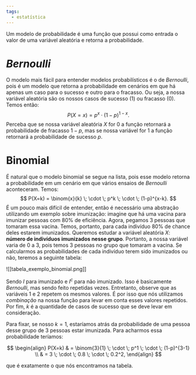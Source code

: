 ```yaml
---
tags:
  - estatística
---
```


Um modelo de probabilidade é uma função que possui como entrada o valor de uma variável aleatória e retorna a probabilidade.

# *Bernoulli*
O modelo mais fácil para entender modelos probabilísticos é o de *Bernoulli*, pois é um modelo que retorna a probabilidade em cenários em que há apenas um caso para o sucesso e outro para o fracasso. Ou seja, a nossa variável aleatória são os nossos casos de sucesso (1) ou fracasso (0). Temos então:
$$
P(X = x) = p^x \cdot (1-p)^{1-x}.
$$
Perceba que se nossa variável aleatória $X$ for 0 a função retornará a probabilidade de fracasso $1-p$, mas se nossa variável for 1 a função retornará a probabilidade de sucesso $p$.

# Binomial
É natural que o modelo binomial se segue na lista, pois esse modelo retorna a probabilidade em um cenário em que vários ensaios de *Bernoulli* aconteceram. Temos:
$$
P(X=k) = \binom{x}{k} \; \cdot \; p^k \; \cdot \; (1-p)^{x-k}.
$$
É um pouco mais difícil de entender, então é necessário uma abstração utilizando um exemplo sobre imunização: imagine que há uma vacina para imunizar pessoas com 80% de eficiência. Agora, pegamos 3 pessoas que tomaram essa vacina. Temos, portanto, para cada indivíduo 80% de chance deles estarem imunizados. Queremos estudar a variável aleatória $X$: **número de indivíduos imunizados nesse grupo**. Portanto, a nossa variável varia de 0 a 3, pois temos 3 pessoas no grupo que tomaram a vacina. Se calcularmos as probabilidades de cada indivíduo terem sido imunizados ou não, teremos a seguinte tabela:

![[tabela_exemplo_binomial.png]]

Sendo $I$ para imunizado e $I^c$ para não imunizado. Isso é basicamente *Bernoulli*, mas sendo feito repetidas vezes. Entretanto, observe que as variáveis 1 e 2 repetem os mesmos valores. É por isso que nós utilizamos *combinação* na nossa função para levar em conta esses valores repetidos. Por fim, $k$ é a quantidade de casos de sucesso que se deve levar em consideração.

Para fixar, se nosso $k=1$, estaríamos atrás da probabilidade de uma pessoa desse grupo de 3 pessoas estar imunizada. Para acharmos essa probabilidade teríamos:

$$
\begin{align} 
P(X=k) & = \binom{3}{1} \; \cdot \; p^1 \; \cdot \; (1-p)^{3-1} \\
& = 3 \; \cdot \; 0.8 \; \cdot \; 0.2^2,
\end{align}
$$

que é exatamente o que nós encontramos na tabela.